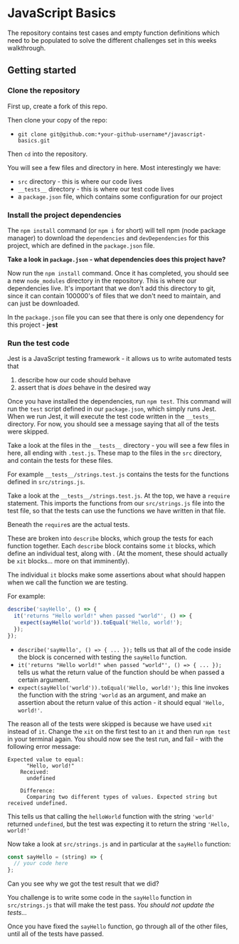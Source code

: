 # JavaScript Basics

The repository contains test cases and empty function definitions which need to be populated to solve the different challenges set in this weeks walkthrough.

## Getting started

### Clone the repository
First up, create a fork of this repo.

Then clone your copy of the repo:
- `git clone git@github.com:*your-github-username*/javascript-basics.git`

Then `cd` into the repository.

You will see a few files and directory in here. Most interestingly we have:
- `src` directory - this is where our code lives
- `__tests__` directory - this is where our test code lives
- a `package.json` file, which contains some configuration for our project

### Install the project dependencies
The `npm install` command (or `npm i` for short)  will tell npm (node package manager) to download the `dependencies` and `devDependencies` for this project, which are defined in the `package.json` file.

**Take a look in `package.json` - what dependencies does this project have?**

Now run the `npm install` command. Once it has completed, you should see a new `node_modules` directory in the repository. This is where our dependencies live. It's important that we don't add this directory to git, since it can contain 100000's of files that we don't need to maintain, and can just be downloaded.

In the `package.json` file you can see that there is only one dependency for this project - **jest**

### Run the test code
Jest is a JavaScript testing framework - it allows us to write automated tests that 
1. describe how our code should behave
2. assert that is _does_ behave in the desired way

Once you have installed the dependencies, run `npm test`. This command will run the `test` script defined in our `package.json`, which simply runs Jest. When we run Jest, it will execute the test code written in the `__tests__` directory. For now, you should see a message saying that all of the tests were skipped.

Take a look at the files in the `__tests__` directory - you will see a few files in here, all ending with `.test.js`. These map to the files in the `src` directory, and contain the tests for these files.

For example `__tests__/strings.test.js` contains the tests for the functions defined in `src/strings.js`.

Take a look at the `__tests__/strings.test.js`. At the top, we have a `require` statement. This imports the functions from our `src/strings.js` file into the test file, so that the tests can use the functions we have written in that file.

Beneath the `require`s are the actual tests.

These are broken into `describe` blocks, which group the tests for each function together. Each `describe` block contains some `it` blocks, which define an individual test, along with . (At the moment, these should actually be `xit` blocks... more on that imminently).

The individual `it` blocks make some assertions about what should happen when we call the function we are testing.

For example:

```js
describe('sayHello', () => {
  it('returns "Hello world!" when passed "world"', () => {
    expect(sayHello('world')).toEqual('Hello, world!');
  });
});
```

- `describe('sayHello', () => { ... });` tells us that all of the code inside the block is concerned with testing the `sayHello` function.
- `it('returns "Hello world!" when passed "world"', () => { ... });` tells us what the return value of the function should be when passed a certain argument.
- `expect(sayHello('world')).toEqual('Hello, world!');` this line invokes the function with the string `'world` as an argument, and make an assertion about the return value of this action - it should equal `'Hello, world!'`.

The reason all of the tests were skipped is because we have used `xit` instead of `it`. Change the `xit` on the first test to an `it` and then run `npm test` in your terminal again. You should now see the test run, and fail - with the following error message:

```
Expected value to equal:
      "Hello, world!"
    Received:
      undefined

    Difference:
      Comparing two different types of values. Expected string but received undefined.
```

This tells us that calling the `helloWorld` function with the string `'world'` returned `undefined`, but the test was expecting it to return the string `'Hello, world!'`

Now take a look at `src/strings.js` and in particular at the `sayHello` function: 

```js
const sayHello = (string) => {
  // your code here
};
```

Can you see why we got the test result that we did?

You challenge is to write some code in the `sayHello` function in `src/strings.js` that will make the test pass. *You should not update the tests...*

Once you have fixed the `sayHello` function, go through all of the other files, until all of the tests have passed.
